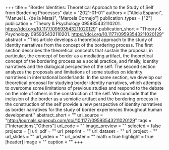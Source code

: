 +++
title = "Border Identities: Theoretical Approach to the Study of Self from Bordering Processes"
date = "2021-01-01"
authors = ["Alicia Espanol", "Manuel L. {de la Mata}", "Marcela Cornejo"]
publication_types = ["2"]
publication = "Theory & Psychology 095935432110201. https://doi.org/10.1177/09593543211020129"
publication_short = "Theory & Psychology 095935432110201. https://doi.org/10.1177/09593543211020129"
abstract = "This article develops a theoretical approach to the study of identity narratives from the concept of the bordering process. The first section describes the theoretical concepts that sustain the proposal, in particular, the concept of border as a mediating artifact, the theoretical concept of the bordering process as a social practice, and finally, identity narratives and the dialogical perspective of the self. The second section analyzes the proposals and limitations of some studies on identity narratives in international borderlands. In the same section, we develop our theoretical proposal for studying border identity narratives, which attempts to overcome some limitations of previous studies and respond to the debate on the role of others in the construction of the self. We conclude that the inclusion of the border as a semiotic artifact and the bordering process in the construction of the self provide a new perspective of identity narratives as border narratives for the study of border experiences throughout human development."
abstract_short = ""
url_source = "http://journals.sagepub.com/doi/10.1177/09593543211020129"
tags = ["Interactions","Others"]
url_code = ""
image_preview = ""
selected = false
projects = []
url_pdf = ""
url_preprint = ""
url_dataset = ""
url_project = ""
url_slides = ""
url_video = ""
url_poster = ""
math = true
highlight = true
[header]
image = ""
caption = ""
+++
